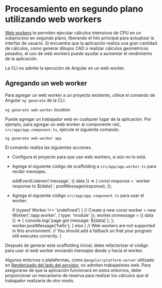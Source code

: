 # Procesamiento en segundo plano utilizando web workers

[Web workers](https://developer.mozilla.org/en-US/docs/Web/API/Web_Workers_API) te permiten ejecutar cálculos intensivos de CPU en un subproceso en segundo plano,
liberando el hilo principal para actualizar la interfaz de usuario.
Si encuentra que la aplicación realiza una gran cantidad de cálculos, como generar dibujos CAD o realizar cálculos geométricos pesados, el uso de web workers puede ayudar a aumentar el rendimiento de la aplicación.

<div class="alert is-helpful">

La CLI no admite la ejecución de Angular en un web worker.

</div>

## Agregando un web worker

Para agregar un web worker a un proyecto existente, utilice el comando de Angular `ng generate` de la CLI.

`ng generate web-worker` *location*

Puede agregar un trabajador web en cualquier lugar de la aplicación.
Por ejemplo, para agregar un web worker al componente raíz, `src/app/app.component.ts`, ejecute el siguiente comando.

`ng generate web-worker app`

El comando realiza las siguientes acciones.

- Configura el proyecto para que use web workers, si aún no lo está.
- Agrega el siguiente código de scaffolding a `src/app/app.worker.ts` para recibir mensajes.

  <code-example language="typescript" header="src/app/app.worker.ts">
  addEventListener('message', ({ data }) => {
    const response = `worker response to ${data}`;
    postMessage(response);
  });
 </code-example>

- Agrega el siguiente código `src/app/app.component.ts` para usar el worker.

  <code-example language="typescript" header="src/app/app.component.ts">
  if (typeof Worker !== 'undefined') {
    // Create a new
    const worker = new Worker('./app.worker', { type: 'module' });
    worker.onmessage = ({ data }) => {
      console.log(`page got message: ${data}`);
    };
    worker.postMessage('hello');
  } else {
    // Web workers are not supported in this environment.
    // You should add a fallback so that your program still executes correctly.
  }
  </code-example>

Después de generar este scaffolding inicial, debe refactorizar el código para usar el web worker enviando mensajes desde y hacia el worker.

<div class="alert is-important">

Algunos entornos o plataformas, como `@angular/platform-server` utilizado en [Renderizado del lado del servidor](guía/universal), no admiten trabajadores web. Para asegurarse de que la aplicación funcionará en estos entornos, debe proporcionar un mecanismo de reserva para realizar los cálculos que el trabajador realizaría de otro modo.

</div>
